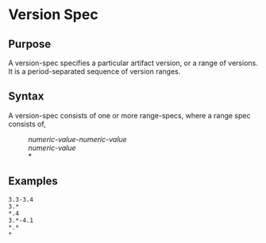 # Version Spec

## Purpose

A version-spec specifies a particular artifact version, or a range of versions.
It is a period-separated sequence of version ranges.

## Syntax

A version-spec consists of one or more range-specs, where a range spec consists of,

<dl>
<dd><i>numeric-value</i>-<i>numeric-value</i></dd>
<dd><i>numeric-value</i></dd>
<dd>*</dd>
</dl>

## Examples

```
3.3-3.4
3.*
*.4
3.*-4.1
*.*
*
```
